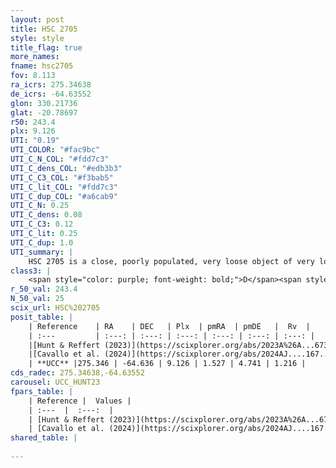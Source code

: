 ```yaml
---
layout: post
title: HSC 2705
style: style
title_flag: true
more_names: 
fname: hsc2705
fov: 8.113
ra_icrs: 275.34638
de_icrs: -64.63552
glon: 330.21736
glat: -20.78697
r50: 243.4
plx: 9.126
UTI: "0.19"
UTI_COLOR: "#fac9bc"
UTI_C_N_COL: "#fdd7c3"
UTI_C_dens_COL: "#edb3b3"
UTI_C_C3_COL: "#f3bab5"
UTI_C_lit_COL: "#fdd7c3"
UTI_C_dup_COL: "#a6cab9"
UTI_C_N: 0.25
UTI_C_dens: 0.08
UTI_C_C3: 0.12
UTI_C_lit: 0.25
UTI_C_dup: 1.0
UTI_summary: |
    HSC 2705 is a close, poorly populated, very loose object of very low C3 quality. It was recently reported in the literature.
class3: |
    <span style="color: purple; font-weight: bold;">D</span><span style="color: red; font-weight: bold;">C</span>
r_50_val: 243.4
N_50_val: 25
scix_url: HSC%202705
posit_table: |
    | Reference    | RA    | DEC   | Plx  | pmRA  | pmDE   |  Rv  |
    | :---         | :---: | :---: | :---: | :---: | :---: | :---: |
    |[Hunt & Reffert (2023)](https://scixplorer.org/abs/2023A%26A...673A.114H) | 271.575 | -71.378 | 9.215 | 2.053 | 4.759 | 10.692 |
    |[Cavallo et al. (2024)](https://scixplorer.org/abs/2024AJ....167...12C) | 275.523 | -65.622 | 9.136 | -- | -- | -- |
    | **UCC** |275.346 | -64.636 | 9.126 | 1.527 | 4.741 | 1.216 | 
cds_radec: 275.34638,-64.63552
carousel: UCC_HUNT23
fpars_table: |
    | Reference |  Values |
    | :---  |  :---:  |
    | [Hunt & Reffert (2023)](https://scixplorer.org/abs/2023A%26A...673A.114H) | `AV50=0.195, diffAV50=0.905, MOD50=5.074, logAge50=8.31` |
    | [Cavallo et al. (2024)](https://scixplorer.org/abs/2024AJ....167...12C) | `AV50=0.63, dMod50=5.26, logAge50=8.71, [Fe/H]50=0.09` |
shared_table: |
    
---
```

